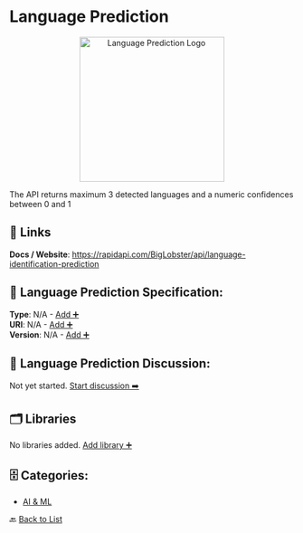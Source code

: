 # Language Prediction
<p align="center">
    <img width="256" src="https://raw.githubusercontent.com/apis-list/apis-list/main/apis/language-prediction/logo_256x256.png" alt="Language Prediction Logo"/>
</p>
The API returns maximum 3 detected languages and a numeric confidences between 0 and 1

##  🔗 Links
**Docs / Website**: https://rapidapi.com/BigLobster/api/language-identification-prediction

## 🧬 Language Prediction Specification:
**Type**: N/A - [Add ➕](https://github.com/apis-list/apis-list/edit/main/apis.yaml#L11034)  
**URI**: N/A - [Add ➕](https://github.com/apis-list/apis-list/edit/main/apis.yaml#L11034)  
**Version**: N/A - [Add ➕](https://github.com/apis-list/apis-list/edit/main/apis.yaml#L11034)

## 💬 Language Prediction Discussion:
Not yet started. [Start discussion ➡️](https://github.com/apis-list/apis-list/discussions/new)

## 🗂️ Libraries

No libraries added. [Add library ➕](https://github.com/apis-list/apis-list/edit/main/apis.yaml#L11034)    


## 🗄️ Categories:
- [AI & ML](https://github.com/apis-list/apis-list#ai--ml-)

🔙  [Back to List](https://github.com/apis-list/apis-list)
